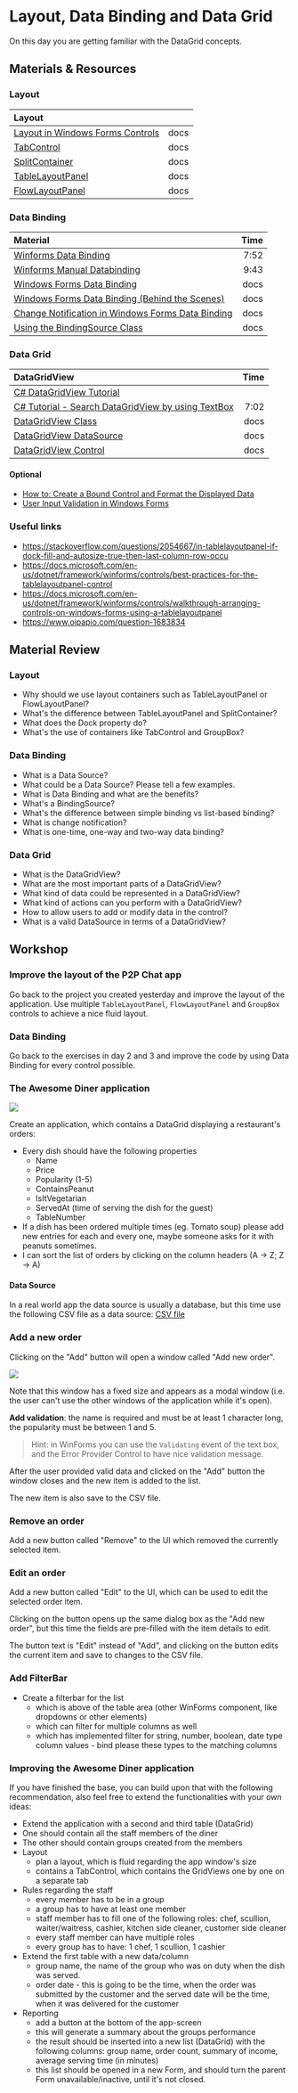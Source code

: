 # Layout, Data Binding and Data Grid

On this day you are getting familiar with the DataGrid concepts.

## Materials & Resources

### Layout

| Layout                                                                                                                                   |      |
| :--------------------------------------------------------------------------------------------------------------------------------------- | ---: |
| [Layout in Windows Forms Controls](https://docs.microsoft.com/en-us/dotnet/framework/winforms/controls/layout-in-windows-forms-controls) | docs |
| [TabControl](https://docs.microsoft.com/en-us/dotnet/api/system.windows.forms.tabcontrol?view=netframework-4.8)                          | docs |
| [SplitContainer](https://docs.microsoft.com/en-us/dotnet/api/system.windows.forms.splitcontainer?view=netframework-4.8)                  | docs |
| [TableLayoutPanel](https://docs.microsoft.com/en-us/dotnet/api/system.windows.forms.tablelayoutpanel?view=netframework-4.8)              | docs |
| [FlowLayoutPanel](https://docs.microsoft.com/en-us/dotnet/api/system.windows.forms.flowlayoutpanel?view=netframework-4.8)                | docs |

### Data Binding

| Material                                                                                                                                                          | Time |
| :---------------------------------------------------------------------------------------------------------------------------------------------------------------- | ---: |
| [Winforms Data Binding](https://www.youtube.com/watch?v=9f7IoKQIraQ)                                                                                              | 7:52 |
| [Winforms Manual Databinding](https://www.youtube.com/watch?v=lQbmNWGVI88)                                                                                        | 9:43 |
| [Windows Forms Data Binding](https://docs.microsoft.com/en-us/dotnet/framework/winforms/windows-forms-data-binding)                                               | docs |
| [Windows Forms Data Binding (Behind the Scenes)](https://docs.microsoft.com/en-us/previous-versions/dotnet/articles/aa480734(v=msdn.10))                          | docs |
| [Change Notification in Windows Forms Data Binding](https://docs.microsoft.com/en-us/dotnet/framework/winforms/change-notification-in-windows-forms-data-binding) | docs |
| [Using the BindingSource Class](https://flylib.com/books/en/3.404.1.98/1/)                                                                                        | docs |

### Data Grid

| DataGridView                                                                                                                              | Time |
| :---------------------------------------------------------------------------------------------------------------------------------------- | ---: |
| [C# DataGridView Tutorial](https://www.youtube.com/playlist?list=PLFDH5bKmoNqyDKntkVv-NURTAlPIhMPqA)                                      |      |
| [C# Tutorial - Search DataGridView by using TextBox](https://www.youtube.com/watch?v=g0qy7_l7vFg)                                         | 7:02 |
| [DataGridView Class](https://docs.microsoft.com/en-us/dotnet/api/system.windows.forms.datagridview?view=netframework-4.8)                 | docs |
| [DataGridView DataSource](https://docs.microsoft.com/en-us/dotnet/api/system.windows.forms.datagridview.datasource?view=netframework-4.8) | docs |
| [DataGridView Control](https://docs.microsoft.com/en-us/dotnet/framework/winforms/controls/datagridview-control-windows-forms)            | docs |

#### Optional

- [How to: Create a Bound Control and Format the Displayed Data](https://docs.microsoft.com/en-us/dotnet/framework/winforms/how-to-create-a-bound-control-and-format-the-displayed-data)
- [User Input Validation in Windows Forms](https://docs.microsoft.com/en-us/dotnet/framework/winforms/user-input-validation-in-windows-forms)

### Useful links

- https://stackoverflow.com/questions/2054667/in-tablelayoutpanel-if-dock-fill-and-autosize-true-then-last-column-row-occu
- https://docs.microsoft.com/en-us/dotnet/framework/winforms/controls/best-practices-for-the-tablelayoutpanel-control
- https://docs.microsoft.com/en-us/dotnet/framework/winforms/controls/walkthrough-arranging-controls-on-windows-forms-using-a-tablelayoutpanel
- https://www.oipapio.com/question-1683834

## Material Review

### Layout

- Why should we use layout containers such as TableLayoutPanel or FlowLayoutPanel?
- What's the difference between TableLayoutPanel and SplitContainer?
- What does the Dock property do?
- What's the use of containers like TabControl and GroupBox?

### Data Binding

- What is a Data Source?
- What could be a Data Source? Please tell a few examples.
- What is Data Binding and what are the benefits?
- What's a BindingSource?
- What's the difference between simple binding vs list-based binding?
- What is change notification?
- What is one-time, one-way and two-way data binding?

### Data Grid

- What is the DataGridView?
- What are the most important parts of a DataGridView?
- What kind of data could be represented in a DataGridView?
- What kind of actions can you perform with a DataGridView?
- How to allow users to add or modify data in the control?
- What is a valid DataSource in terms of a DataGridView?


## Workshop

### Improve the layout of the P2P Chat app

Go back to the project you created yesterday and improve the layout of the application. Use multiple `TableLayoutPanel`, `FlowLayoutPanel` and `GroupBox` controls to achieve a nice fluid layout.

### Data Binding

Go back to the exercises in day 2 and 3 and improve the code by using Data Binding for every control possible.

### The Awesome Diner application

![](../assets/diner.png)

Create an application, which contains a DataGrid displaying a restaurant's orders:
- Every dish should have the following properties
  - Name
  - Price
  - Popularity (1-5)
  - ContainsPeanut
  - IsItVegetarian
  - ServedAt (time of serving the dish for the guest)
  - TableNumber
- If a dish has been ordered multiple times (eg. Tomato soup) please add new entries for each and every one, maybe someone asks for it with peanuts sometimes.
- I can sort the list of orders by clicking on the column headers (A -> Z; Z -> A)

#### Data Source

In a real world app the data source is usually a database, but this time use the following CSV file as a data source:
[CSV file](../assets/data.csv)

### Add a new order

Clicking on the "Add" button will open a window called "Add new order".

![](../assets/add_new_order_form.png)

Note that this window has a fixed size and appears as a modal window (i.e. the user can't use the other windows of the application while it's open).

**Add validation**: the name is required and must be at least 1 character long, the popularity must be between 1 and 5.

> Hint: in WinForms you can use the `Validating` event of the text box, and the Error Provider Control to have nice validation message.

After the user provided valid data and clicked on the "Add" button the window closes and the new item is added to the list.

The new item is also save to the CSV file.

### Remove an order

Add a new button called "Remove" to the UI which removed the currently selected item.

### Edit an order

Add a new button called "Edit" to the UI, which can be used to edit the selected order item.

Clicking on the button opens up the same dialog box as the "Add new order", but this time the fields are pre-filled with the item details to edit.

The button text is "Edit" instead of "Add", and clicking on the button edits the current item and save to changes to the CSV file.

### Add FilterBar

- Create a filterbar for the list
  - which is above of the table area (other WinForms component, like dropdowns or other elements)
  - which can filter for multiple columns as well
  - which has implemented filter for string, number, boolean, date type column values - bind please these types to the matching columns


### Improving the Awesome Diner application

If you have finished the base, you can build upon that with the following recommendation, also feel free to extend the functionalities with your own ideas:
- Extend the application with a second and third table (DataGrid)
- One should contain all the staff members of the diner
- The other should contain groups created from the members
- Layout
  - plan a layout, which is fluid regarding the app window's size
  - contains a TabControl, which contains the GridViews one by one on a separate tab
- Rules regarding the staff
  - every member has to be in a group
  - a group has to have at least one member
  - staff member has to fill one of the following roles: chef, scullion, waiter/waitress, cashier, kitchen side cleaner, customer side cleaner
  - every staff member can have multiple roles
  - every group has to have: 1 chef, 1 scullion, 1 cashier
- Extend the first table with a new data/column
  - group name, the name of the group who was on duty when the dish was served.
  - order date - this is going to be the time, when the order was submitted by the customer and the served date will be the time, when it was delivered for the customer
- Reporting
  - add a button at the bottom of the app-screen
  - this will generate a summary about the groups performance
  - the result should be inserted into a new list (DataGrid) with the following columns: group name, order count, summary of income, average serving time (in minutes)
  - this list should be opened in a new Form, and should turn the parent Form unavailable/inactive, until it's not closed.
